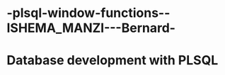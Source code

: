 # -plsql-window-functions--ISHEMA_MANZI---Bernard-

<h1 style="color:'green'">Database development with PLSQL</h1>

